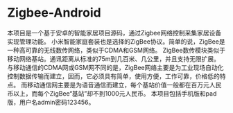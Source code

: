 # Zigbee-Android
  本项目是一个基于安卓的智能家居项目源码，通过Zigbee网络控制采集家居设备实现管理功能。
  小米智能家庭套装也是选择的ZigBee协议。简单的说，ZigBee是一种高可靠的无线数传网络，类似于CDMA和GSM网络。
  ZigBee数传模块类似于移动网络基站。通讯距离从标准的75m到几百米、几公里，并且支持无限扩展。
  与移动通信的CDMA网或GSM网不同的是，ZigBee网络主要是为工业现场自动化控制数据传输而建立，因而，它必须具有简单，使用方便，工作可靠，价格低的特点。
  而移动通信网主要是为语音通信而建立，每个基站价值一般都在百万元人民币以上，而每个ZigBee“基站”却不到1000元人民币。
  本项目包括手机版和pad版，用户名admin密码123456。
